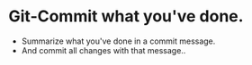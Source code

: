 # Git-Commit what you've done. 

- Summarize what you've done in a commit message. 
- And commit all changes with that message.. 